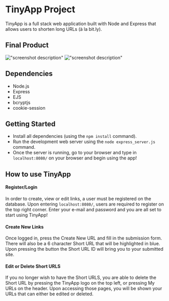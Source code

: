 # TinyApp Project

TinyApp is a full stack web application built with Node and Express that allows users to shorten long URLs (à la bit.ly).

## Final Product

!["screenshot description"](#)
!["screenshot description"](#)

## Dependencies

- Node.js
- Express
- EJS
- bcryptjs
- cookie-session

## Getting Started

- Install all dependencies (using the `npm install` command).
- Run the development web server using the `node express_server.js` command.
- Once the server is running, go to your browser and type in `localhost:8080/` on your browser and begin using the app!

## How to use TinyApp

#### Register/Login
In order to create, view or edit links, a user must be registered on the database. Upon entering `localhost:8080/`, users are required to register on the top right corner. Enter your e-mail and password and you are all set to start using TinyApp!

#### Create New Links
Once logged in, press the Create New URL and fill in the submission form. There will also be a 6 character Short URL that will be highlighted in blue. Upon pressing the button the Short URL ID will bring you to your submitted site.

#### Edit or Delete Short URLS
If you no longer wish to have the Short URLS, you are able to delete the Short URL by pressing the TinyApp logo on the top left, or pressing My URLs on the header. Upon accessing those pages, you will be shown your URLs that can either be edited or deleted.